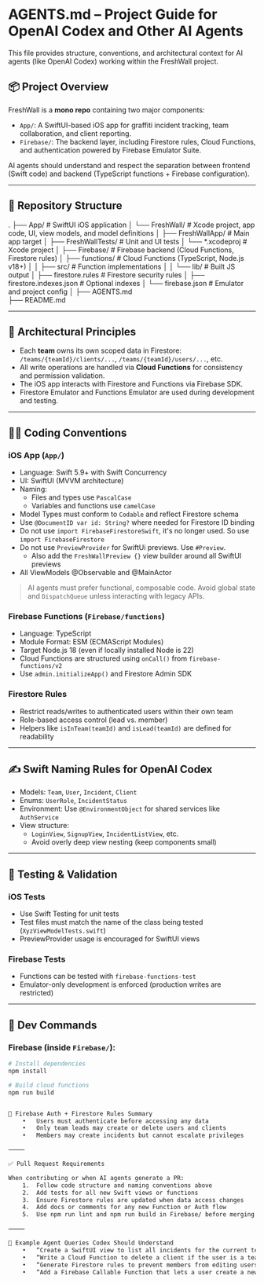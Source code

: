 # AGENTS.md – Project Guide for OpenAI Codex and Other AI Agents

This file provides structure, conventions, and architectural context for AI agents (like OpenAI Codex) working within the FreshWall project.

## 📦 Project Overview

FreshWall is a **mono repo** containing two major components:

- `App/`: A SwiftUI-based iOS app for graffiti incident tracking, team collaboration, and client reporting.
- `Firebase/`: The backend layer, including Firestore rules, Cloud Functions, and authentication powered by Firebase Emulator Suite.

AI agents should understand and respect the separation between frontend (Swift code) and backend (TypeScript functions + Firebase configuration).

---

## 🧭 Repository Structure

.
├── App/                    # SwiftUI iOS application
│   └── FreshWall/          # Xcode project, app code, UI, view models, and model definitions
│       ├── FreshWallApp/   # Main app target
│       ├── FreshWallTests/ # Unit and UI tests
│       └── *.xcodeproj     # Xcode project
│
├── Firebase/               # Firebase backend (Cloud Functions, Firestore rules)
│   ├── functions/          # Cloud Functions (TypeScript, Node.js v18+)
│   │   ├── src/            # Function implementations
│   │   └── lib/            # Built JS output
│   ├── firestore.rules     # Firestore security rules
│   ├── firestore.indexes.json # Optional indexes
│   └── firebase.json       # Emulator and project config
│
├── AGENTS.md             
├── README.md

---

## 🧱 Architectural Principles

- Each **team** owns its own scoped data in Firestore:  
  `/teams/{teamId}/clients/...`, `/teams/{teamId}/users/...`, etc.
- All write operations are handled via **Cloud Functions** for consistency and permission validation.
- The iOS app interacts with Firestore and Functions via Firebase SDK.
- Firestore Emulator and Functions Emulator are used during development and testing.

---

## 🧑‍💻 Coding Conventions

### iOS App (`App/`)

- Language: Swift 5.9+ with Swift Concurrency
- UI: SwiftUI (MVVM architecture)
- Naming: 
  - Files and types use `PascalCase`
  - Variables and functions use `camelCase`
- Model Types must conform to `Codable` and reflect Firestore schema
- Use `@DocumentID var id: String?` where needed for Firestore ID binding
- Do not use `import FirebaseFirestoreSwift`, it's no longer used. So use `import FirebaseFirestore`
- Do not use `PreviewProvider` for SwiftUi previews. Use `#Preview`. 
  - Also add the `FreshWallPreview {}` view builder around all SwiftUI previews
- All ViewModels @Observable and @MainActor

> AI agents must prefer functional, composable code. Avoid global state and `DispatchQueue` unless interacting with legacy APIs.

### Firebase Functions (`Firebase/functions`)

- Language: TypeScript
- Module Format: ESM (ECMAScript Modules)
- Target Node.js 18 (even if locally installed Node is 22)
- Cloud Functions are structured using `onCall()` from `firebase-functions/v2`
- Use `admin.initializeApp()` and Firestore Admin SDK

### Firestore Rules

- Restrict reads/writes to authenticated users within their own team
- Role-based access control (lead vs. member)
- Helpers like `isInTeam(teamId)` and `isLead(teamId)` are defined for readability

---

## ✍️ Swift Naming Rules for OpenAI Codex

- Models: `Team`, `User`, `Incident`, `Client`
- Enums: `UserRole`, `IncidentStatus`
- Environment: Use `@EnvironmentObject` for shared services like `AuthService`
- View structure:
  - `LoginView`, `SignupView`, `IncidentListView`, etc.
  - Avoid overly deep view nesting (keep components small)

---

## 🧪 Testing & Validation

### iOS Tests

- Use Swift Testing for unit tests
- Test files must match the name of the class being tested (`XyzViewModelTests.swift`)
- PreviewProvider usage is encouraged for SwiftUI views

### Firebase Tests

- Functions can be tested with `firebase-functions-test`
- Emulator-only development is enforced (production writes are restricted)

---

## 🚀 Dev Commands

### Firebase (inside `Firebase/`):

```bash
# Install dependencies
npm install

# Build cloud functions
npm run build


🔐 Firebase Auth + Firestore Rules Summary
	•	Users must authenticate before accessing any data
	•	Only team leads may create or delete users and clients
	•	Members may create incidents but cannot escalate privileges

⸻

✅ Pull Request Requirements

When contributing or when AI agents generate a PR:
	1.	Follow code structure and naming conventions above
	2.	Add tests for all new Swift views or functions
	3.	Ensure Firestore rules are updated when data access changes
	4.	Add docs or comments for any new Function or Auth flow
	5.	Use npm run lint and npm run build in Firebase/ before merging

⸻

📘 Example Agent Queries Codex Should Understand
	•	“Create a SwiftUI view to list all incidents for the current team”
	•	“Write a Cloud Function to delete a client if the user is a team lead”
	•	“Generate Firestore rules to prevent members from editing users”
	•	“Add a Firebase Callable Function that lets a user create a new team and join it”